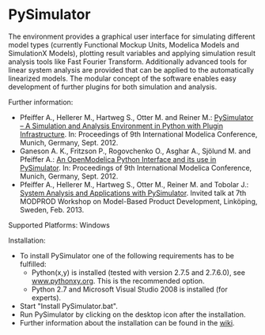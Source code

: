 PySimulator
===========

The environment provides a graphical user interface for simulating different
model types (currently Functional Mockup Units, Modelica Models and SimulationX
Models), plotting result variables and applying simulation result analysis tools
like Fast Fourier Transform. Additionally advanced tools for linear system
analysis are provided that can be applied to the automatically linearized models.
The modular concept of the software enables easy development of further plugins
for both simulation and analysis.

Further information:
 * Pfeiffer A., Hellerer M., Hartweg S., Otter M. and Reiner M.: [PySimulator – A Simulation and Analysis Environment in Python with Plugin Infrastructure](http:/www.ep.liu.se/ecp/076/053/ecp12076053.pdf). In: Proceedings of 9th International Modelica Conference, Munich, Germany, Sept. 2012.
 * Ganeson A. K., Fritzson P., Rogovchenko O., Asghar A., Sjölund M. and Pfeiffer A.: [An OpenModelica Python Interface and its use in PySimulator](http:/www.ep.liu.se/ecp/076/054/ecp12076054.pdf). In: Proceedings of 9th International Modelica Conference, Munich, Germany, Sept. 2012.
 * Pfeiffer A., Hellerer M., Hartweg S., Otter M., Reiner M. and Tobolar J.: [System Analysis and Applications
with PySimulator](http:www.modprod.liu.se/modprod2013-program/1.456422/modprod2013-day2-talk05a-AndreasPfeiffer.pdf). Invited talk at 7th MODPROD Workshop on Model-Based Product Development, Linköping, Sweden, Feb. 2013.

Supported Platforms: Windows

Installation:
* To install PySimulator one of the following requirements has to be fulfilled:
  * Python(x,y) is installed (tested with version 2.7.5 and 2.7.6.0), see www.pythonxy.org. This is the recommended option.
  * Python 2.7 and Microsoft Visual Studio 2008 is installed (for experts).
* Start "Install PySimulator.bat".
* Run PySimulator by clicking on the desktop icon after the installation.
* Further information about the installation can be found in the [wiki](../../wiki/Installation).
